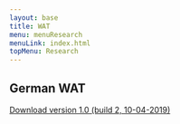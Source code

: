 ```yaml
---
layout: base
title: WAT
menu: menuResearch
menuLink: index.html
topMenu: Research
---
```


## German WAT
<a href="itms-services://?action=download-manifest&url=https://doerte.eu/research/manifest.plist">
    Download version 1.0 (build 2, 10-04-2019)
</a>










